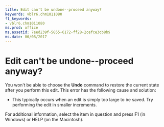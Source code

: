 ```yaml
---
title: Edit can't be undone--proceed anyway?
keywords: vblr6.chm1011080
f1_keywords:
- vblr6.chm1011080
ms.prod: office
ms.assetid: 7eed239f-5855-6172-ff28-2cefce3cb8b9
ms.date: 06/08/2017
---
```



# Edit can't be undone--proceed anyway?

You won't be able to choose the **Undo** command to restore the current state after you perform this edit. This error has the following cause and solution:



- This typically occurs when an edit is simply too large to be saved. Try performing the edit in smaller increments.
    

For additional information, select the item in question and press F1 (in Windows) or HELP (on the Macintosh).

